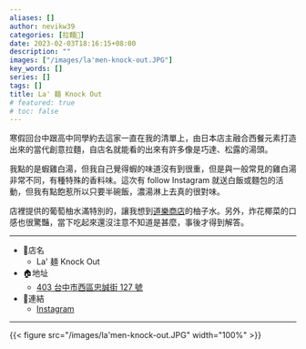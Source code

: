 ```yaml
---
aliases: []
author: nevikw39
categories: [拉麵🍜]
date: 2023-02-03T18:16:15+08:00
description: ""
images: ["/images/la'men-knock-out.JPG"]
key_words: []
series: []
tags: []
title: La' 麺 Knock Out
# featured: true
# toc: false
---
```


寒假回台中跟高中同學約去這家一直在我的清單上，由日本店主融合西餐元素打造出來的當代創意拉麵，自店名就能看的出來有許多像是巧達、松露的湯頭。

我點的是蝦雞白湯，但我自己覺得蝦的味道沒有到很重，但是與一般常見的雞白湯非常不同，有種特殊的香料味。這次有 follow Instagram 就送白飯或麵包的活動，但我有點飽惹所以只要半碗飯，濃湯淋上去真的很對味。

店裡提供的葡萄柚水滿特別的，讓我想到[道樂商店](/ramen/dourakubaiten)的柚子水。另外，炸花椰菜的口感也很驚豔，當下吃起來還沒注意不知道是甚麼，事後才得到解答。

---
+ 🏬店名
    * La' 麺 Knock Out
+ 🏠地址
    * [403 台中市西區忠誠街 127 號](https://goo.gl/maps/pgdxgb2BNXi5usMV8)
+ 🔗連結
    * [Instagram](https://www.instagram.com/knockout__ramen/)
---

{{< figure src="/images/la'men-knock-out.JPG" width="100%" >}}
